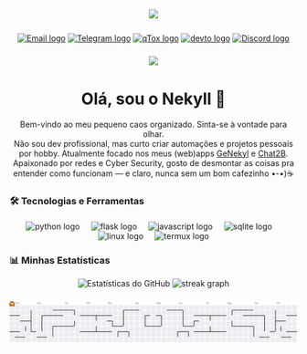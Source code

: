 <div align="center">
  <img height="150" src="https://user-images.githubusercontent.com/74038190/225813708-98b745f2-7d22-48cf-9150-083f1b00d6c9.gif"  />
</div>

###

<div align="center">
  <a href="mailto:nekyl.truth827@slmails.com"><img src="https://img.shields.io/badge/Email-D14836?style=for-the-badge&logo=gmail&logoColor=white" height="25" alt="Email logo" /></a>
  <a href="https://t.me/nekyll"><img src="https://img.shields.io/badge/Telegram-2CA5E0?style=for-the-badge&logo=telegram&logoColor=white" height="25" alt="Telegram logo" /></a>
  <a href="https://ibb.co/DHFjgQSC"><img src="https://i.ibb.co/Y7H4GWTH/qTox.png" height="25" alt="qTox logo" /></a>
  <a href="https://dev.to/nekyl"><img src="https://img.shields.io/static/v1?message=dev.to&logo=dev.to&label=&color=0A0A0A&logoColor=white&labelColor=&style=for-the-badge" height="25" alt="devto logo"  /></a>
  <a href="https://discord.com/users/679795424944848985">
  <img src="https://img.shields.io/badge/Discord-5865F2?style=for-the-badge&logo=discord&logoColor=white" height="25" alt="Discord logo" />
</a>
</div>

###

<div align="center">
  <img src="https://visitor-badge.laobi.icu/badge?page_id=maurodesouza.maurodesouza&"  />
</div>

###

<h1 align="center">Olá, sou o Nekyll 👋</h1>

<p align="center">
  Bem-vindo ao meu pequeno caos organizado. Sinta-se à vontade para olhar.<br>
  Não sou dev profissional, mas curto criar automações e projetos pessoais por hobby.  
  Atualmente focado nos meus (web)apps <a href="https://github.com/Nekyl/GeNekyl">GeNekyl</a> e <a href="https://github.com/Nekyl/Chat2B">Chat2B</a>.  
  Apaixonado por redes e Cyber Security, gosto de desmontar as coisas pra entender como funcionam — e claro, nunca sem um bom cafezinho •-•)☕️
</p>

### 

### 🛠️ Tecnologias e Ferramentas

<div align="center" style="margin-top:20px;">
  <img src="https://skillicons.dev/icons?i=python" height="60" alt="python logo"  />
  <img width="12" />
  <img src="https://skillicons.dev/icons?i=flask" height="60" alt="flask logo"  />
  <img width="12" />
  <img src="https://skillicons.dev/icons?i=js" height="60" alt="javascript logo"  />
  <img width="12" />
  <img src="https://skillicons.dev/icons?i=sqlite" height="60" alt="sqlite logo"  />
  <img width="12" />
  <img src="https://skillicons.dev/icons?i=linux" height="60" alt="linux logo"  />
  <img width="12" />
  <img src="https://img.shields.io/badge/Termux-black?style=flat-square&logo=linux&logoColor=white" height="60" alt="termux logo"  />
</div>

###

### 📊 Minhas Estatísticas

<div align="center">
  <img src="https://github-readme-stats.vercel.app/api?username=nekyl&show_icons=true&theme=dracula&locale=pt-br" alt="Estatísticas do GitHub" />
  <img src="https://streak-stats.demolab.com?user=Nekyl&locale=pt_BR&mode=daily&theme=dracula&hide_border=false&border_radius=5&order=3" height="150" alt="streak graph"  />
</div>

###

<picture>
  <source media="(prefers-color-scheme: dark)" srcset="https://raw.githubusercontent.com/Nekyl/Nekyl/output/pacman-contribution-graph-dark.svg">
  <source media="(prefers-color-scheme: light)" srcset="https://raw.githubusercontent.com/Nekyl/Nekyl/output/pacman-contribution-graph.svg">
  <img alt="pacman contribution graph" src="https://raw.githubusercontent.com/Nekyl/Nekyl/output/pacman-contribution-graph.svg">
</picture>

###
